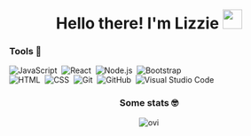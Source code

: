 <h1 align="center"> Hello there! I'm Lizzie <img src="https://media.giphy.com/media/hvRJCLFzcasrR4ia7z/giphy.gif" width="35"></h1>


<h3> Tools 🔨 </h3>


![JavaScript](https://img.shields.io/badge/-JavaScript-05122A?style=flat&logo=javascript)&nbsp;
![React](https://img.shields.io/badge/-React-05122A?style=flat&logo=react)&nbsp;
![Node.js](https://img.shields.io/badge/-Node.js-05122A?style=flat&logo=node.js)&nbsp;
![Bootstrap](https://img.shields.io/badge/-Bootstrap-05122A?style=flat&logo=bootstrap&logoColor=563D7C)\
![HTML](https://img.shields.io/badge/-HTML-05122A?style=flat&logo=HTML5)&nbsp;
![CSS](https://img.shields.io/badge/-CSS-05122A?style=flat&logo=CSS3&logoColor=1572B6)&nbsp;
![Git](https://img.shields.io/badge/-Git-05122A?style=flat&logo=git)&nbsp;
![GitHub](https://img.shields.io/badge/-GitHub-05122A?style=flat&logo=github)&nbsp;
![Visual Studio Code](https://img.shields.io/badge/-Visual%20Studio%20Code-05122A?style=flat&logo=visual-studio-code&logoColor=007ACC)&nbsp;



<h3 align="center"> Some stats 🤓 </h3>

<p align="center"><img align="center" src="https://github-readme-stats.vercel.app/api/top-langs?username=LizzieSevC&show_icons=true&locale=en&layout=compact&theme=chartreuse-dark" alt="ovi" /></p>


